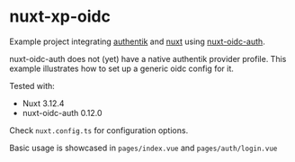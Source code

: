 # nuxt-xp-oidc

Example project integrating [authentik](https://goauthentik.io/) and [nuxt](https://nuxt.com/) using [nuxt-oidc-auth](https://nuxt.com/modules/nuxt-oidc-auth).

nuxt-oidc-auth does not (yet) have a native authentik provider profile. This example illustrates how to set up a generic oidc config for it.

Tested with:

* Nuxt 3.12.4
* nuxt-oidc-auth 0.12.0

Check `nuxt.config.ts` for configuration options.

Basic usage is showcased in `pages/index.vue` and `pages/auth/login.vue`